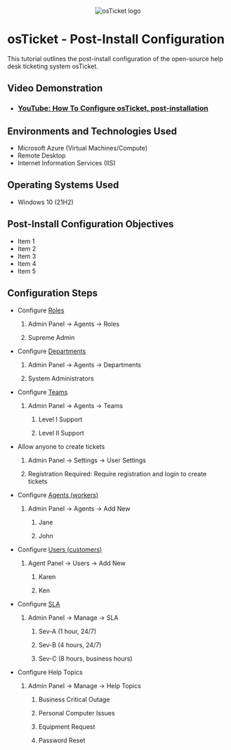 <p align="center">
<img src="https://i.imgur.com/Clzj7Xs.png" alt="osTicket logo"/>
</p>

<h1>osTicket - Post-Install Configuration</h1>
This tutorial outlines the post-install configuration of the open-source help desk ticketing system osTicket.<br />


<h2>Video Demonstration</h2>

- ### [YouTube: How To Configure osTicket, post-installation](https://www.youtube.com)

<h2>Environments and Technologies Used</h2>

- Microsoft Azure (Virtual Machines/Compute)
- Remote Desktop
- Internet Information Services (IIS)

<h2>Operating Systems Used </h2>

- Windows 10</b> (21H2)

<h2>Post-Install Configuration Objectives</h2>

- Item 1
- Item 2
- Item 3
- Item 4
- Item 5

<h2>Configuration Steps</h2>

<ul>
    <li>
        <p>Configure&nbsp;<a href="https://docs.osticket.com/en/latest/Admin/Agents/Roles.html">Roles</a></p>
        <ol>
            <li>
                <p>Admin Panel -&gt; Agents -&gt; Roles</p>
            </li>
            <li>
                <p>Supreme Admin</p>
            </li>
        </ol>
    </li>
    <li>
        <p>Configure&nbsp;<a href="https://docs.osticket.com/en/latest/Admin/Agents/Departments.html">Departments</a></p>
        <ol>
            <li>
                <p>Admin Panel -&gt; Agents -&gt; Departments</p>
            </li>
            <li>
                <p>System Administrators</p>
            </li>
        </ol>
    </li>
    <li>
        <p>Configure&nbsp;<a href="https://docs.osticket.com/en/latest/Admin/Agents/Teams.html">Teams</a></p>
        <ol>
            <li>
                <p>Admin Panel -&gt; Agents -&gt; Teams</p>
                <ol>
                    <li>
                        <p>Level I Support</p>
                    </li>
                    <li>
                        <p>Level II Support</p>
                    </li>
                </ol>
            </li>
        </ol>
    </li>
    <li>
        <p>Allow anyone to create tickets</p>
        <ol>
            <li>
                <p>Admin Panel -&gt; Settings -&gt; User Settings</p>
            </li>
            <li>
                <p>Registration Required: Require registration and login to create tickets&nbsp;</p>
            </li>
        </ol>
    </li>
    <li>
        <p>Configure&nbsp;<a href="https://docs.osticket.com/en/latest/Admin/Agents/Agents.html">Agents (workers)</a></p>
        <ol>
            <li>
                <p>Admin Panel -&gt; Agents -&gt; Add New</p>
                <ol>
                    <li>
                        <p>Jane</p>
                    </li>
                    <li>
                        <p>John</p>
                    </li>
                </ol>
            </li>
        </ol>
    </li>
    <li>
        <p>Configure&nbsp;<a href="https://docs.osticket.com/en/latest/Agent/Users/User%20Directory.html">Users (customers)</a></p>
        <ol>
            <li>
                <p>Agent Panel -&gt; Users -&gt; Add New</p>
                <ol>
                    <li>
                        <p>Karen</p>
                    </li>
                    <li>
                        <p>Ken</p>
                    </li>
                </ol>
            </li>
        </ol>
    </li>
    <li>
        <p>Configure&nbsp;<a href="https://docs.osticket.com/en/latest/Admin/Manage/SLA%20Plans.html">SLA</a></p>
        <ol>
            <li>
                <p>Admin Panel -&gt; Manage -&gt; SLA</p>
                <ol>
                    <li>
                        <p>Sev-A (1 hour, 24/7)</p>
                    </li>
                    <li>
                        <p>Sev-B (4 hours, 24/7)</p>
                    </li>
                    <li>
                        <p>Sev-C (8 hours, business hours)</p>
                    </li>
                </ol>
            </li>
        </ol>
    </li>
    <li>
        <p>Configure Help Topics</p>
        <ol>
            <li>
                <p>Admin Panel -&gt; Manage -&gt; Help Topics</p>
                <ol>
                    <li>
                        <p>Business Critical Outage</p>
                    </li>
                    <li>
                        <p>Personal Computer Issues</p>
                    </li>
                    <li>
                        <p>Equipment Request</p>
                    </li>
                    <li>
                        <p>Password Reset</p>
                    </li>
                </ol>
            </li>
        </ol>
    </li>
</ul>
